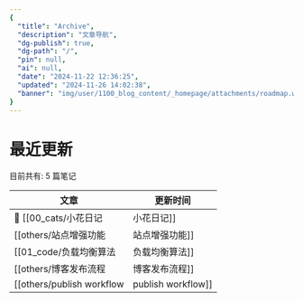 ```yaml
---
{
  "title": "Archive",
  "description": "文章导航",
  "dg-publish": true,
  "dg-path": "/",
  "pin": null,
  "ai": null,
  "date": "2024-11-22 12:36:25",
  "updated": "2024-11-26 14:02:38",
  "banner": "img/user/1100_blog_content/_homepage/attachments/roadmap.webp"
}
---
```



# 最近更新
目前共有: 5 篇笔记

| 文章 | 更新时间 |
| --- | --- |
| 🎯  [[00_cats/小花日记|小花日记]] | 2024/11/15 10:52 |
| [[others/站点增强功能|站点增强功能]] | 2024/12/2 20:00 |
| [[01_code/负载均衡算法|负载均衡算法]] | 2024/11/25 15:01 |
| [[others/博客发布流程|博客发布流程]] | 2024/11/21 16:30 |
| [[others/publish workflow|publish workflow]] | 2024/11/8 19:00 |






